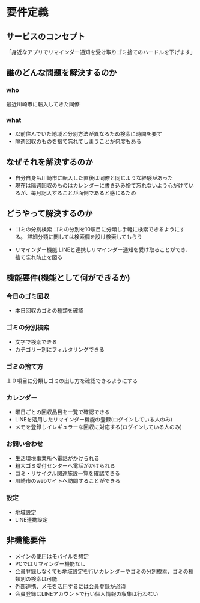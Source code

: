 # 要件定義

## サービスのコンセプト

「身近なアプリでリマインダー通知を受け取りゴミ捨てのハードルを下げます」

## 誰のどんな問題を解決するのか

### who

最近川崎市に転入してきた同僚

### what

- 以前住んでいた地域と分別方法が異なるため検索に時間を要す
- 隔週回収のものを捨て忘れてしまうことが何度もある

## なぜそれを解決するのか

- 自分自身も川崎市に転入した直後は同僚と同じような経験があった
- 現在は隔週回収のものはカレンダーに書き込み捨て忘れないよう心がけているが、毎月記入することが面倒であると感じるため

## どうやって解決するのか

- ゴミの分別検索
ゴミの分別を10項目に分類し手軽に検索できるようにする。
詳細分類に関しては検索欄を設け検索してもらう

- リマインダー機能
LINEと連携しリマインダー通知を受け取ることができ、捨て忘れ防止を図る

## 機能要件(機能として何ができるか)

### 今日のゴミ回収

- 本日回収のゴミの種類を確認

### ゴミの分別検索

- 文字で検索できる
- カテゴリー別にフィルタリングできる

### ゴミの捨て方

１０項目に分類しゴミの出し方を確認できるようにする

### カレンダー

- 曜日ごとの回収品目を一覧で確認できる
- LINEを活用したリマインダー機能の登録(ログインしている人のみ)
- メモを登録しイレギュラーな回収に対応する(ログインしている人のみ)

### お問い合わせ

- 生活環境事業所へ電話がかけられる
- 粗大ゴミ受付センターへ電話がかけられる
- ゴミ・リサイクル関連施設一覧を確認できる
- 川崎市のwebサイトへ訪問することができる

### 設定

- 地域設定
- LINE連携設定

## 非機能要件

- メインの使用はモバイルを想定
- PCではリマインダー機能なし
- 会員登録しなくても地域設定を行いカレンダーやゴミの分別検索、ゴミの種類別の検索は可能
- 外部連携、メモを活用するには会員登録が必須
- 会員登録はLINEアカウントで行い個人情報の収集は行わない
